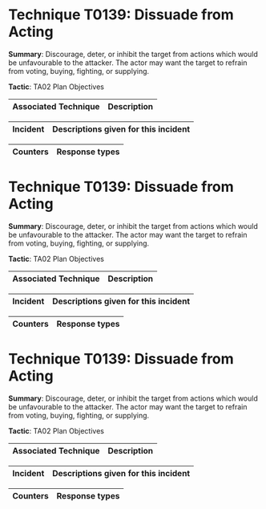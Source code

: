 # Technique T0139: Dissuade from Acting

**Summary**: Discourage, deter, or inhibit the target from actions which would be unfavourable to the attacker. The actor may want the target to refrain from voting, buying, fighting, or supplying. 

**Tactic**: TA02 Plan Objectives 


| Associated Technique | Description |
| --------- | ------------------------- |



| Incident | Descriptions given for this incident |
| -------- | -------------------- |



| Counters | Response types |
| -------- | -------------- |


# Technique T0139: Dissuade from Acting

**Summary**: Discourage, deter, or inhibit the target from actions which would be unfavourable to the attacker. The actor may want the target to refrain from voting, buying, fighting, or supplying. 

**Tactic**: TA02 Plan Objectives 


| Associated Technique | Description |
| --------- | ------------------------- |



| Incident | Descriptions given for this incident |
| -------- | -------------------- |



| Counters | Response types |
| -------- | -------------- |


# Technique T0139: Dissuade from Acting

**Summary**: Discourage, deter, or inhibit the target from actions which would be unfavourable to the attacker. The actor may want the target to refrain from voting, buying, fighting, or supplying. 

**Tactic**: TA02 Plan Objectives


| Associated Technique | Description |
| --------- | ------------------------- |



| Incident | Descriptions given for this incident |
| -------- | -------------------- |



| Counters | Response types |
| -------- | -------------- |


